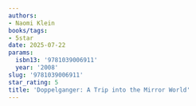 ```yaml
---
authors:
- Naomi Klein
books/tags:
- 5star
date: 2025-07-22
params:
  isbn13: '9781039006911'
  year: '2008'
slug: '9781039006911'
star_rating: 5
title: 'Doppelganger: A Trip into the Mirror World'
---
```


<!--more-->